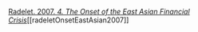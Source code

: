 [Radelet. 2007. _4. The Onset of the East Asian Financial Crisis_](zotero://select/items/1_S72V5DMX)[[radeletOnsetEastAsian2007]]
